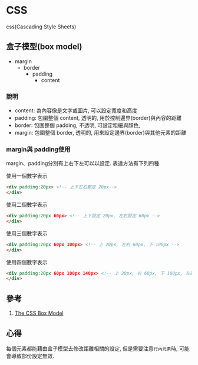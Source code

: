 # CSS
css(Cascading Style Sheets)

## 盒子模型(box model)
- margin
  - border
    - padding
      - content 

### 說明
- content: 為內容像是文字或圖片, 可以設定寬度和高度
- padding: 包圍整個 content, 透明的, 用於控制邊界(border)與內容的距離
- border: 包圍整個 padding, 不透明, 可設定粗細與顏色,
- margin: 包圍整個 border, 透明的, 用來設定邊界(border)與其他元素的距離

### margin與 padding使用
margin、padding分別有上右下左可以以設定. 表達方法有下列四種.

使用一個數字表示
```html
<div padding:20px> <!-- 上下左右都定 20px-->
</div>
```

使用二個數字表示
```html
<div padding:20px 60px> <!-- 上下設定 20px, 左右設定 60px -->
</div>
```

使用三個數字表示
```html
<div padding:20px 60px 100px> <!-- 上 20px, 左右 60px, 下 100px -->
</div>
```

使用四個數字表示
```html
<div padding:20px 60px 100px 140px> <!-- 上 20px, 右 60px, 下 100px, 左邊 140px -->
</div>
```

## 參考
1. [The CSS Box Model](https://www.w3schools.com/css/css_boxmodel.asp)

## 心得
每個元素都能藉由盒子模型去修改距離相關的設定, 但是需要注意`行內元素`時, 可能會導致部份設定無效.